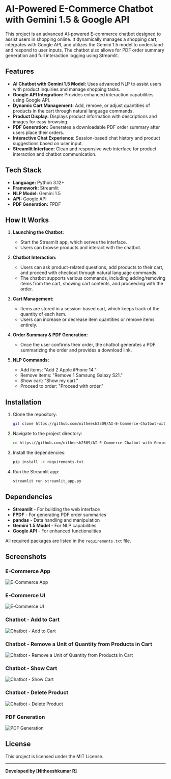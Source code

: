 
# AI-Powered E-Commerce Chatbot with Gemini 1.5 & Google API

This project is an advanced AI-powered E-commerce chatbot designed to assist users in shopping online. It dynamically manages a shopping cart, integrates with Google API, and utilizes the Gemini 1.5 model to understand and respond to user inputs. The chatbot also allows for PDF order summary generation and full interaction logging using Streamlit.

## Features

- **AI Chatbot with Gemini 1.5 Model:** Uses advanced NLP to assist users with product inquiries and manage shopping tasks.
- **Google API Integration:** Provides enhanced interaction capabilities using Google API.
- **Dynamic Cart Management:** Add, remove, or adjust quantities of products in the cart through natural language commands.
- **Product Display:** Displays product information with descriptions and images for easy browsing.
- **PDF Generation:** Generates a downloadable PDF order summary after users place their orders.
- **Interactive Chat Experience:** Session-based chat history and product suggestions based on user input.
- **Streamlit Interface:** Clean and responsive web interface for product interaction and chatbot communication.

## Tech Stack

- **Language:** Python 3.12+
- **Framework:** Streamlit
- **NLP Model:** Gemini 1.5
- **API:** Google API
- **PDF Generation:** FPDF

## How It Works

1. **Launching the Chatbot:**
   - Start the Streamlit app, which serves the interface.
   - Users can browse products and interact with the chatbot.
   
2. **Chatbot Interaction:**
   - Users can ask product-related questions, add products to their cart, and proceed with checkout through natural language commands. 
   - The chatbot supports various commands, including adding/removing items from the cart, showing cart contents, and proceeding with the order.

3. **Cart Management:**
   - Items are stored in a session-based cart, which keeps track of the quantity of each item.
   - Users can increase or decrease item quantities or remove items entirely.

4. **Order Summary & PDF Generation:**
   - Once the user confirms their order, the chatbot generates a PDF summarizing the order and provides a download link.

5. **NLP Commands:**
   - Add items: "Add 2 Apple iPhone 14."
   - Remove items: "Remove 1 Samsung Galaxy S21."
   - Show cart: "Show my cart."
   - Proceed to order: "Proceed with order."

## Installation

1. Clone the repository:

   ```bash
   git clone https://github.com/nitheesh2509/AI-E-Commerce-Chatbot-with-Gemini-1.5-Google-API-Cart-Management-PDF-Generation-via-Streamlit.git
   ```

2. Navigate to the project directory:

   ```bash
   cd https://github.com/nitheesh2509/AI-E-Commerce-Chatbot-with-Gemini-1.5-Google-API-Cart-Management-PDF-Generation-via-Streamlit.git
   ```

3. Install the dependencies:

   ```bash
   pip install -r requirements.txt
   ```

4. Run the Streamlit app:

   ```bash
   streamlit run streamlit_app.py
   ```

## Dependencies

- **Streamlit** - For building the web interface
- **FPDF** - For generating PDF order summaries
- **pandas** - Data handling and manipulation
- **Gemini 1.5 Model** - For NLP capabilities
- **Google API** - For enhanced functionalities

All required packages are listed in the `requirements.txt` file.

## Screenshots

### E-Commerce App
![E-Commerce App](images/store_app_1.png)

### E-Commerce UI
![E-Commerce UI](images/store_app_2.png)

### Chatbot - Add to Cart
![Chatbot - Add to Cart](images/add_to_cart.png)

### Chatbot - Remove a Unit of Quantity from Products in Cart
![Chatbot - Remove a Unit of Quantity from Products in Cart](images/remove_a_unit_from_cart.png)

### Chatbot - Show Cart
![Chatbot - Show Cart](images/show_cart.png)

### Chatbot - Delete Product
![Chatbot - Delete Product](images/delete_cart_item.png)

### PDF Generation
![PDF Generation](images/Pdf_generation.png)



## License

This project is licensed under the MIT License.

---

**Developed by [Nitheeshkumar R]**

